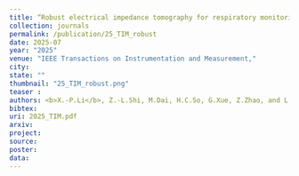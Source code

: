 ```yaml
---
title: “Robust electrical impedance tomography for respiratory monitoring"
collection: journals
permalink: /publication/25_TIM_robust
date: 2025-07
year: "2025"
venue: "IEEE Transactions on Instrumentation and Measurement,"
city: 
state: ""
thumbnail: "25_TIM_robust.png"
teaser : 
authors: <b>X.-P.Li</b>, Z.-L.Shi, M.Dai, H.C.So, G.Xue, Z.Zhao, and L.Yang
bibtex: 
uri: 2025_TIM.pdf
arxiv: 
project: 
source: 
poster: 
data:
---
```


